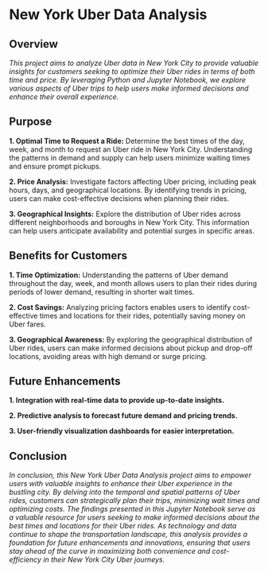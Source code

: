 # New York Uber Data Analysis

## Overview

*This project aims to analyze Uber data in New York City to provide valuable insights for customers seeking to optimize their Uber rides in terms of both time and price. By leveraging Python and Jupyter Notebook, we explore various aspects of Uber trips to help users make informed decisions and enhance their overall experience.*

## Purpose

**1. Optimal Time to Request a Ride:** Determine the best times of the day, week, and month to request an Uber ride in New York City. Understanding the patterns in demand and supply can help users minimize waiting times and ensure prompt pickups.

**2. Price Analysis:** Investigate factors affecting Uber pricing, including peak hours, days, and geographical locations. By identifying trends in pricing, users can make cost-effective decisions when planning their rides.

**3. Geographical Insights:** Explore the distribution of Uber rides across different neighborhoods and boroughs in New York City. This information can help users anticipate availability and potential surges in specific areas.

## Benefits for Customers

**1. Time Optimization:** 
Understanding the patterns of Uber demand throughout the day, week, and month allows users to plan their rides during periods of lower demand, resulting in shorter wait times.

**2. Cost Savings:** 
Analyzing pricing factors enables users to identify cost-effective times and locations for their rides, potentially saving money on Uber fares.

**3. Geographical Awareness:** 
By exploring the geographical distribution of Uber rides, users can make informed decisions about pickup and drop-off locations, avoiding areas with high demand or surge pricing.

## Future Enhancements

**1. Integration with real-time data to provide up-to-date insights.**

**2. Predictive analysis to forecast future demand and pricing trends.**

**3. User-friendly visualization dashboards for easier interpretation.**

## Conclusion

*In conclusion, this New York Uber Data Analysis project aims to empower users with valuable insights to enhance their Uber experience in the bustling city. By delving into the temporal and spatial patterns of Uber rides, customers can strategically plan their trips, minimizing wait times and optimizing costs. The findings presented in this Jupyter Notebook serve as a valuable resource for users seeking to make informed decisions about the best times and locations for their Uber rides. As technology and data continue to shape the transportation landscape, this analysis provides a foundation for future enhancements and innovations, ensuring that users stay ahead of the curve in maximizing both convenience and cost-efficiency in their New York City Uber journeys.*
